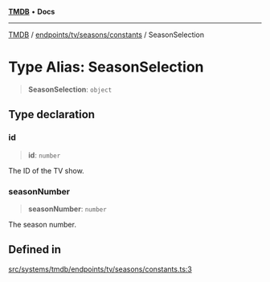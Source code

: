 [**TMDB**](../../../../../README.md) • **Docs**

***

[TMDB](../../../../../README.md) / [endpoints/tv/seasons/constants](../README.md) / SeasonSelection

# Type Alias: SeasonSelection

> **SeasonSelection**: `object`

## Type declaration

### id

> **id**: `number`

The ID of the TV show.

### seasonNumber

> **seasonNumber**: `number`

The season number.

## Defined in

[src/systems/tmdb/endpoints/tv/seasons/constants.ts:3](https://github.com/Norviah/media-hub/blob/18a8c2edf600e1d27fc5173db1855dfb068c9a34/src/systems/tmdb/endpoints/tv/seasons/constants.ts#L3)
